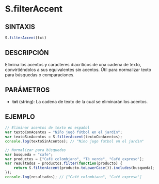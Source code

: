# S.filterAccent

## SINTAXIS
```javascript
S.filterAccent(txt)
```

## DESCRIPCIÓN
Elimina los acentos y caracteres diacríticos de una cadena de texto, convirtiéndolos a sus equivalentes sin acentos. Útil para normalizar texto para búsquedas o comparaciones.

## PARÁMETROS
- **txt** (string): La cadena de texto de la cual se eliminarán los acentos.

## EJEMPLO
```javascript
// Eliminar acentos de texto en español
var textoConAcentos = "Niño jugó fútbol en el jardín";
var textoSinAcentos = S.filterAccent(textoConAcentos);
console.log(textoSinAcentos); // "Nino jugo futbol en el jardin"

// Normalizar para búsquedas
var busqueda = "cafe";
var productos = ["Café colombiano", "Té verde", "Café expreso"];
var resultados = productos.filter(function(producto) {
    return S.filterAccent(producto.toLowerCase()).includes(busqueda);
});
console.log(resultados); // ["Café colombiano", "Café expreso"]
```